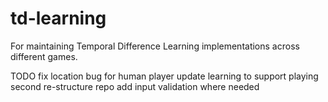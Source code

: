 # td-learning
For maintaining Temporal Difference Learning implementations across different games.

TODO
fix location bug for human player
update learning to support playing second
re-structure repo 
add input validation where needed
